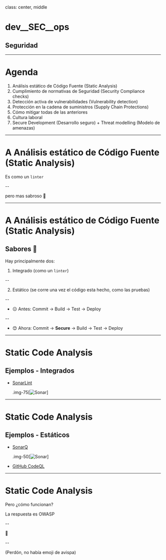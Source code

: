 class: center, middle

# dev__SEC__ops

## Seguridad

---

# Agenda

1. Análisis estático de Código Fuente (Static Analysis)
2. Cumplimiento de normativas de Seguridad (Security Compliance checks)
3. Detección activa de vulnerabilidades (Vulnerability detection)
4. Protección en la cadena de suministros (Supply Chain Protections)
5. Cómo mitigar todas de las anteriores
6. Cultura laboral
7. Secure Development (Desarrollo seguro) + Threat modelling (Modelo de amenazas)

---

# A Análisis estático de Código Fuente (Static Analysis)

Es como un `linter`

--

pero mas sabroso 🌮

---

# A Análisis estático de Código Fuente (Static Analysis)

## Sabores 🍬

Hay principalmente dos:

1. Integrado (como un `linter`)

--

2. Estático (se corre una vez el código esta hecho, como las pruebas)

--

  - 😐 Antes: Commit → Build → Test → Deploy

--

  - 😊 Ahora: Commit → **Secure** → Build → Test → Deploy

---

# Static Code Analysis

## Ejemplos - Integrados

- [SonarLint](https://www.sonarlint.org/vscode)

  .img-75[![Sonar](https://sonarcloud.io//images/marketing/sonarlint-presentation/detect-issue.png)]


---

# Static Code Analysis

## Ejemplos - Estáticos

- [SonarQ](https://sonarcloud.io/)

  .img-50[![Sonar](https://sonarcloud.io/images/marketing/features/risk-analysis.png)]

- [GitHub CodeQL](https://docs.github.com/en/code-security/code-scanning/automatically-scanning-your-code-for-vulnerabilities-and-errors/about-code-scanning)

---

# Static Code Analysis

Pero ¿cómo funcionan?

La respuesta es OWASP

--

🐝

--

(Perdón, no había emoji de avispa)